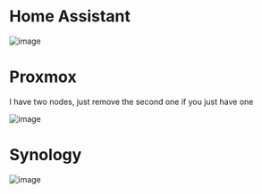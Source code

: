 # Home Assistant

![image](https://github.com/user-attachments/assets/00688bc9-287c-4cb3-8331-c546ad45a4ff)

# Proxmox
I have two nodes, just remove the second one if you just have one

![image](https://github.com/user-attachments/assets/22ea2535-69a3-47cb-919d-ae426d1c94be)

# Synology

![image](https://github.com/user-attachments/assets/71dc19ba-e375-420c-b49d-d7e427212af3)

